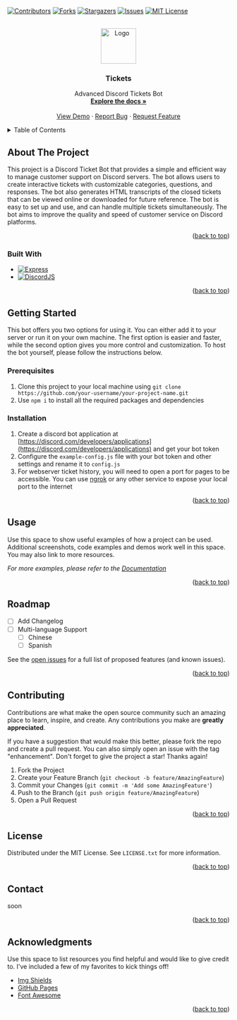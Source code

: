 <!-- Improved compatibility of back to top link: See: https://github.com/Cunga0X/Ticket-Bot/pull/73 -->

<a name="readme-top"></a>

<!--
*** Thanks for checking out the Best-README-Template. If you have a suggestion
*** that would make this better, please fork the repo and create a pull request
*** or simply open an issue with the tag "enhancement".
*** Don't forget to give the project a star!
*** Thanks again! Now go create something AMAZING! :D
-->

<!-- PROJECT SHIELDS -->
<!--
*** I'm using markdown "reference style" links for readability.
*** Reference links are enclosed in brackets [ ] instead of parentheses ( ).
*** See the bottom of this document for the declaration of the reference variables
*** for contributors-url, forks-url, etc. This is an optional, concise syntax you may use.
*** https://www.markdownguide.org/basic-syntax/#reference-style-links
-->

[![Contributors][contributors-shield]][contributors-url]
[![Forks][forks-shield]][forks-url]
[![Stargazers][stars-shield]][stars-url]
[![Issues][issues-shield]][issues-url]
[![MIT License][license-shield]][license-url]

<!-- PROJECT LOGO -->
<br />
<div align="center">
  <a href="https://github.com/Cunga0X/Ticket-Bot">
    <img src="https://www.slomc.si/img/logo.png" alt="Logo" width="80" height="80">
  </a>

  <h3 align="center">Tickets</h3>

  <p align="center">
    Advanced Discord Tickets Bot
    <br />
    <a href="https://github.com/Cunga0X/Ticket-Bot"><strong>Explore the docs »</strong></a>
    <br />
    <br />
    <a href="https://github.com/Cunga0X/Ticket-Bot">View Demo</a>
    ·
    <a href="https://github.com/Cunga0X/Ticket-Bot/issues">Report Bug</a>
    ·
    <a href="https://github.com/Cunga0X/Ticket-Bot/issues">Request Feature</a>
  </p>
</div>

<!-- TABLE OF CONTENTS -->
<details>
  <summary>Table of Contents</summary>
  <ol>
    <li>
      <a href="#about-the-project">About The Project</a>
      <ul>
        <li><a href="#built-with">Built With</a></li>
      </ul>
    </li>
    <li>
      <a href="#getting-started">Getting Started</a>
      <ul>
        <li><a href="#prerequisites">Prerequisites</a></li>
        <li><a href="#installation">Installation</a></li>
      </ul>
    </li>
    <li><a href="#usage">Usage</a></li>
    <li><a href="#roadmap">Roadmap</a></li>
    <li><a href="#contributing">Contributing</a></li>
    <li><a href="#license">License</a></li>
    <li><a href="#contact">Contact</a></li>
    <li><a href="#acknowledgments">Acknowledgments</a></li>
  </ol>
</details>

<!-- ABOUT THE PROJECT -->

## About The Project

This project is a Discord Ticket Bot that provides a simple and efficient way to manage customer support on Discord servers. The bot allows users to create interactive tickets with customizable categories, questions, and responses. The bot also generates HTML transcripts of the closed tickets that can be viewed online or downloaded for future reference. The bot is easy to set up and use, and can handle multiple tickets simultaneously. The bot aims to improve the quality and speed of customer service on Discord platforms.

<p align="right">(<a href="#readme-top">back to top</a>)</p>

### Built With

- [![Express][Express.js]][Express-url]
- [![DiscordJS][Discord.js]][Discord-url]

<p align="right">(<a href="#readme-top">back to top</a>)</p>

<!-- GETTING STARTED -->

## Getting Started

This bot offers you two options for using it. You can either add it to your server or run it on your own machine. The first option is easier and faster, while the second option gives you more control and customization. To host the bot yourself, please follow the instructions below.

### Prerequisites

1. Clone this project to your local machine using `git clone https://github.com/your-username/your-project-name.git`
2. Use `npm i` to install all the required packages and dependencies

### Installation

1. Create a discord bot application at [https://discord.com/developers/applications](https://discord.com/developers/applications) and get your bot token
2. Configure the `example-config.js` file with your bot token and other settings and rename it to `config.js`
3. For webserver ticket history, you will need to open a port for pages to be accessible. You can use [ngrok](https://ngrok.com/) or any other service to expose your local port to the internet

<p align="right">(<a href="#readme-top">back to top</a>)</p>

<!-- USAGE EXAMPLES -->

## Usage

Use this space to show useful examples of how a project can be used. Additional screenshots, code examples and demos work well in this space. You may also link to more resources.

_For more examples, please refer to the [Documentation](https://example.com)_

<p align="right">(<a href="#readme-top">back to top</a>)</p>

<!-- ROADMAP -->

## Roadmap

- [ ] Add Changelog
- [ ] Multi-language Support
  - [ ] Chinese
  - [ ] Spanish

See the [open issues](https://github.com/Cunga0X/Ticket-Bot/issues) for a full list of proposed features (and known issues).

<p align="right">(<a href="#readme-top">back to top</a>)</p>

<!-- CONTRIBUTING -->

## Contributing

Contributions are what make the open source community such an amazing place to learn, inspire, and create. Any contributions you make are **greatly appreciated**.

If you have a suggestion that would make this better, please fork the repo and create a pull request. You can also simply open an issue with the tag "enhancement".
Don't forget to give the project a star! Thanks again!

1. Fork the Project
2. Create your Feature Branch (`git checkout -b feature/AmazingFeature`)
3. Commit your Changes (`git commit -m 'Add some AmazingFeature'`)
4. Push to the Branch (`git push origin feature/AmazingFeature`)
5. Open a Pull Request

<p align="right">(<a href="#readme-top">back to top</a>)</p>

<!-- LICENSE -->

## License

Distributed under the MIT License. See `LICENSE.txt` for more information.

<p align="right">(<a href="#readme-top">back to top</a>)</p>

<!-- CONTACT -->

## Contact

soon

<p align="right">(<a href="#readme-top">back to top</a>)</p>

<!-- ACKNOWLEDGMENTS -->

## Acknowledgments

Use this space to list resources you find helpful and would like to give credit to. I've included a few of my favorites to kick things off!

- [Img Shields](https://shields.io)
- [GitHub Pages](https://pages.github.com)
- [Font Awesome](https://fontawesome.com)

<p align="right">(<a href="#readme-top">back to top</a>)</p>

<!-- MARKDOWN LINKS & IMAGES -->
<!-- https://www.markdownguide.org/basic-syntax/#reference-style-links -->

[contributors-shield]: https://img.shields.io/github/contributors/Cunga0X/Ticket-Bot.svg?style=for-the-badge
[contributors-url]: https://github.com/Cunga0X/Ticket-Bot/graphs/contributors
[forks-shield]: https://img.shields.io/github/forks/Cunga0X/Ticket-Bot.svg?style=for-the-badge
[forks-url]: https://github.com/Cunga0X/Ticket-Bot/network/members
[stars-shield]: https://img.shields.io/github/stars/Cunga0X/Ticket-Bot.svg?style=for-the-badge
[stars-url]: https://github.com/Cunga0X/Ticket-Bot/stargazers
[issues-shield]: https://img.shields.io/github/issues/Cunga0X/Ticket-Bot.svg?style=for-the-badge
[issues-url]: https://github.com/Cunga0X/Ticket-Bot/issues
[license-shield]: https://img.shields.io/github/license/Cunga0X/Ticket-Bot.svg?style=for-the-badge
[license-url]: https://github.com/Cunga0X/Ticket-Bot/blob/master/LICENSE.txt
[product-screenshot]: images/screenshot.png
[Express.js]: https://img.shields.io/badge/express-563D7C?style=for-the-badge&logo=express&logoColor=white
[Express-url]: https://expressjs.com/
[Discord.js]: https://img.shields.io/badge/discordjs-000000?style=for-the-badge&logo=discordjs&logoColor=white
[Discord-url]: https://discord.js.org/
